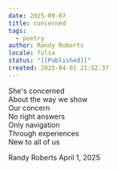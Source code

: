 ```yaml
---
date: 2025-09-07
title: concerned
tags:
  - poetry
author: Randy Roberts
locale: Tulsa
status: "[[Published]]"
created: 2025-04-01 21:52:37
---
```

She's concerned  
About the way we show  
Our concern   
No right answers  
Only navigation    
Through experiences  
New to all of us  
  
Randy Roberts April 1, 2025  
  